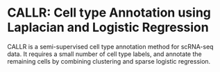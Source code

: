 # CALLR: Cell type Annotation using Laplacian and Logistic Regression
CALLR is a semi-supervised cell type annotation method for scRNA-seq data. It requires a small number of cell type labels, and annotate the remaining cells by combining clustering and sparse logistic regression.
